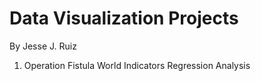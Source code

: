 
# Data Visualization Projects
By Jesse J. Ruiz

1. Operation Fistula World Indicators Regression Analysis